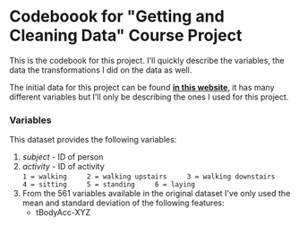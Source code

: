 # Codeboook for "Getting and Cleaning Data" Course Project

This is the codebook for this project. I'll quickly describe the variables, the data the transformations I did on the data as well.

The initial data for this project can be found [**in this website**](http://archive.ics.uci.edu/ml/datasets/Human+Activity+Recognition+Using+Smartphones#), it has many different variables but I'll only be describing the ones I used for this project.

### Variables

This dataset provides the following variables:

1. *subject* - ID of person
2. *activity* - ID of activity\
`1 = walking     2 = walking upstairs     3 = walking downstairs     4 = sitting     5 = standing     6 = laying`
3. From the 561 variables available in the original dataset I've only used the mean and standard deviation of the following features:
   - tBodyAcc-XYZ
